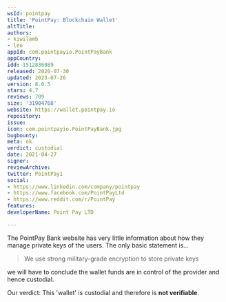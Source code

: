 ```yaml
---
wsId: pointpay
title: 'PointPay: Blockchain Wallet'
altTitle: 
authors:
- kiwilamb
- leo
appId: com.pointpayio.PointPayBank
appCountry: 
idd: 1512836089
released: 2020-07-30
updated: 2023-07-26
version: 8.0.5
stars: 4.7
reviews: 709
size: '31904768'
website: https://wallet.pointpay.io
repository: 
issue: 
icon: com.pointpayio.PointPayBank.jpg
bugbounty: 
meta: ok
verdict: custodial
date: 2021-04-27
signer: 
reviewArchive: 
twitter: PointPay1
social:
- https://www.linkedin.com/company/pointpay
- https://www.facebook.com/PointPayLtd
- https://www.reddit.com/r/PointPay
features: 
developerName: Point Pay LTD

---
```


The PointPay Bank website has very little information about how they manage
private keys of the users.
The only basic statement is...

> We use strong military-grade encryption to store private keys

we will have to conclude the wallet funds are in control of the provider and
hence custodial.

Our verdict: This 'wallet' is custodial and therefore is **not verifiable**.
